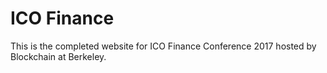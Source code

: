 # ICO Finance

This is the completed website for ICO Finance Conference 2017 hosted by Blockchain at Berkeley. 
